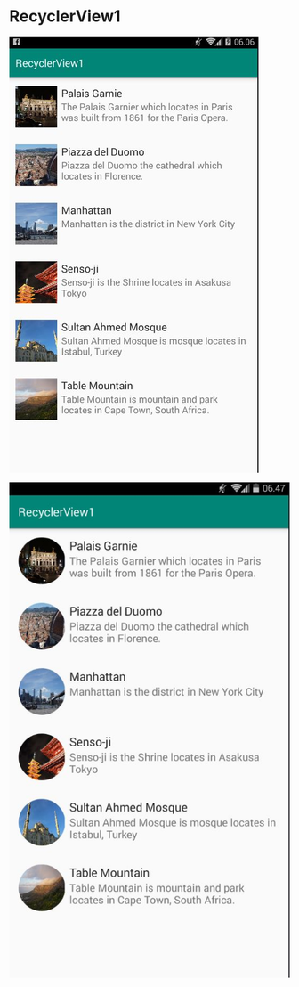 # RecyclerView1<br>
 
![alt text](https://github.com/Ikhwan19/RecyclerView1/blob/master/RV1K.JPG)<br>
 
![alt text](https://github.com/Ikhwan19/RecyclerView1/blob/master/RV1B.JPG)
